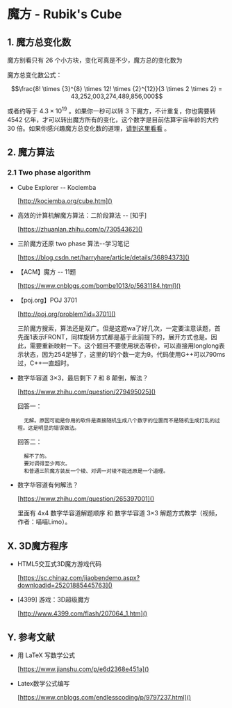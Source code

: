 # 魔方 - Rubik's Cube

## 1. 魔方总变化数

魔方别看只有 26 个小方块，变化可真是不少，魔方总的变化数为

魔方总变化数公式：

$$\frac{8! \times {3}^{8} \times 12! \times {2}^{12}}{3 \times 2 \times 2} = 43,252,003,274,489,856,000$$

或者约等于 $4.3 \times {10}^{19}$ 。如果你一秒可以转 3 下魔方，不计重复，你也需要转 4542 亿年，才可以转出魔方所有的变化，这个数字是目前估算宇宙年龄的大约 30 倍。如果你感兴趣魔方总变化数的道理，[请到这里看看](http://www.rubik.com.cn/group.htm) 。

## 2. 魔方算法

### 2.1 Two phase algorithm

* Cube Explorer -- Kociemba

    [http://kociemba.org/cube.htm]()

* 高效的计算机解魔方算法：二阶段算法 -- [知乎]
  
    [https://zhuanlan.zhihu.com/p/73054362]()

* 三阶魔方还原 two phase 算法--学习笔记
  
    [https://blog.csdn.net/harryhare/article/details/36894373]()

* 【ACM】魔方 -- 11题

    [https://www.cnblogs.com/bombe1013/p/5631184.html]()

* 【poj.org】POJ 3701

    [http://poj.org/problem?id=3701]()

    三阶魔方搜索，算法还是双广。但是这题wa了好几次，一定要注意读题，首先面1表示FRONT，同样旋转方式都是基于此前提下的，展开方式也是。因此，需要重新映射一下。这个题目不要使用状态等价，可以直接用longlong表示状态，因为254足够了，这里的1的个数一定为9。代码使用G++可以790ms过，C++一直超时。

* 数字华容道 3×3，最后剩下 7 和 8 颠倒，解法？

    [https://www.zhihu.com/question/279495025]()

    回答一：

        无解。原因可能是你用的软件是直接随机生成八个数字的位置而不是随机生成打乱的过程。这是明显的错误做法。

    回答二：

        解不了的。
        要对调得至少两次。
        和普通三阶魔方装反一个棱、对调一对棱不能还原是一个道理。

* 数字华容道有何解法？

    [https://www.zhihu.com/question/265397001]()

    里面有 4x4 数字华容道解题顺序 和 数字华容道 3×3 解题方式教学（视频，作者：喵喵Limo）。

## X. 3D魔方程序

* HTML5交互式3D魔方游戏代码

    [https://sc.chinaz.com/jiaobendemo.aspx?downloadid=25201885445763]()

* [4399] 游戏：3D超级魔方

    [http://www.4399.com/flash/207064_1.htm]()

## Y. 参考文献

* 用 LaTeX 写数学公式

    [https://www.jianshu.com/p/e6d2368e451a]()

* Latex数学公式编写

    [https://www.cnblogs.com/endlesscoding/p/9797237.html]()

